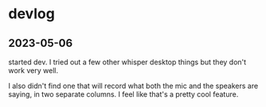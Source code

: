# devlog

## 2023-05-06

started dev. I tried out a few other whisper desktop things but they don't work very well. 

I also didn't find one that will record what both the mic and the speakers are saying, in two separate columns. I feel like that's a pretty cool feature.